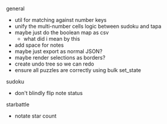 general
- util for matching against number keys
- unify the multi-number cells logic between sudoku and tapa
- maybe just do the boolean map as csv
    - what did i mean by this
- add space for notes
- maybe just export as normal JSON?
- maybe render selections as borders?
- create undo tree so we can redo
- ensure all puzzles are correctly using bulk set_state

sudoku
- don't blindly flip note status

starbattle
- notate star count
